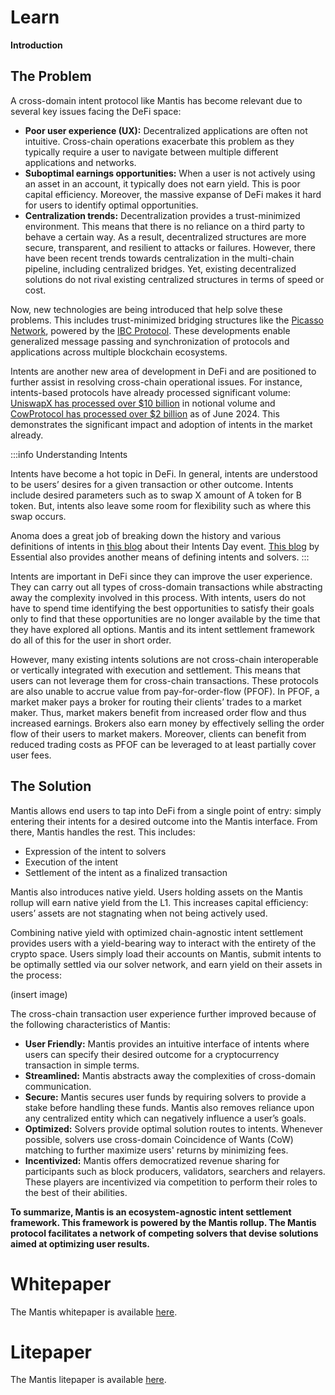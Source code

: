 # Learn 
**Introduction**

## The Problem

A cross-domain intent protocol like Mantis has become relevant due to several key issues facing the DeFi space:

- **Poor user experience (UX):** Decentralized applications are often not intuitive. Cross-chain operations exacerbate this problem as they typically require a user to navigate between multiple different applications and networks.
- **Suboptimal earnings opportunities:** When a user is not actively using an asset in an account, it typically does not earn yield. This is poor capital efficiency. Moreover, the massive expanse of DeFi makes it hard for users to identify optimal opportunities.
- **Centralization trends:** Decentralization provides a trust-minimized environment. This means that there is no reliance on a third party to behave a certain way. As a result, decentralized structures are more secure, transparent, and resilient to attacks or failures. However, there have been recent trends towards centralization in the multi-chain pipeline, including centralized bridges. Yet, existing decentralized solutions do not rival existing centralized structures in terms of speed or cost.

Now, new technologies are being introduced that help solve these problems. This includes trust-minimized bridging structures like the [Picasso Network](http://picasso.xyz), powered by the [IBC Protocol](https://www.ibcprotocol.dev/). These developments enable generalized message passing and synchronization of protocols and applications across multiple blockchain ecosystems.

Intents are another new area of development in DeFi and are positioned to further assist in resolving cross-chain operational issues. For instance, intents-based protocols have already processed significant volume: [UniswapX has processed over $10 billion](https://dune.com/phu/uniswapx) in notional volume and [CowProtocol has processed over $2 billion](https://dune.com/cowprotocol/cowswap-high-level-metrics-dashboard?Aggregate+by_e759c2=Week) as of June 2024. This demonstrates the significant impact and adoption of intents in the market already.

:::info
Understanding Intents

Intents have become a hot topic in DeFi. In general, intents are understood to be users’ desires for a given transaction or other outcome. Intents include desired parameters such as to swap X amount of A token for B token. But, intents also leave some room for flexibility such as where this swap occurs.

Anoma does a great job of breaking down the history and various definitions of intents in [this blog](https://anoma.net/blog/intents-arent-real) about their Intents Day event. [This blog](https://blog.essential.builders/introducing-essential/) by Essential also provides another means of defining intents and solvers.
:::

Intents are important in DeFi since they can improve the user experience. They can carry out all types of cross-domain transactions while abstracting away the complexity involved in this process. With intents, users do not have to spend time identifying the best opportunities to satisfy their goals only to find that these opportunities are no longer available by the time that they have explored all options. Mantis and its intent settlement framework do all of this for the user in short order.

However, many existing intents solutions are not cross-chain interoperable or vertically integrated with execution and settlement. This means that users can not leverage them for cross-chain transactions. These protocols are also unable to accrue value from pay-for-order-flow (PFOF). In PFOF, a market maker pays a broker for routing their clients’ trades to a market maker. Thus, market makers benefit from increased order flow and thus increased earnings. Brokers also earn money by effectively selling the order flow of their users to market makers. Moreover, clients can benefit from reduced trading costs as PFOF can be leveraged to at least partially cover user fees.

## The Solution

Mantis allows end users to tap into DeFi from a single point of entry: simply entering their intents for a desired outcome into the Mantis interface. From there, Mantis handles the rest. This includes:

- Expression of the intent to solvers
- Execution of the intent
- Settlement of the intent as a finalized transaction

Mantis also introduces native yield. Users holding assets on the Mantis rollup will earn native yield from the L1. This increases capital efficiency: users’ assets are not stagnating when not being actively used.

Combining native yield with optimized chain-agnostic intent settlement provides users with a yield-bearing way to interact with the entirety of the crypto space. Users simply load their accounts on Mantis, submit intents to be optimally settled via our solver network, and earn yield on their assets in the process:

(insert image)

The cross-chain transaction user experience further improved because of the following characteristics of Mantis:

- **User Friendly:** Mantis provides an intuitive interface of intents where users can specify their desired outcome for a cryptocurrency transaction in simple terms.
- **Streamlined:** Mantis abstracts away the complexities of cross-domain communication.
- **Secure:** Mantis secures user funds by requiring solvers to provide a stake before handling these funds. Mantis also removes reliance upon any centralized entity which can negatively influence a user’s goals.
- **Optimized:** Solvers provide optimal solution routes to intents. Whenever possible, solvers use cross-domain Coincidence of Wants (CoW) matching to further maximize users' returns by minimizing fees.
- **Incentivized:** Mantis offers democratized revenue sharing for participants such as block producers, validators, searchers and relayers. These players are incentivized via competition to perform their roles to the best of their abilities.

**To summarize, Mantis is an ecosystem-agnostic intent settlement framework. This framework is powered by the Mantis rollup. The Mantis protocol facilitates a network of competing solvers that devise solutions aimed at optimizing user results.**

# Whitepaper

The Mantis whitepaper is available [here](https://assets.website-files.com/65b28e756a8eda2e91e76ca4/6656289f21123d6215091555_MANTIS%20Whitepaper.pdf).

# Litepaper

The Mantis litepaper is available [here](https://assets.website-files.com/65b28e756a8eda2e91e76ca4/6655e8e69277b97e9c11c793_MANTIS%20Litepaper.pdf).
